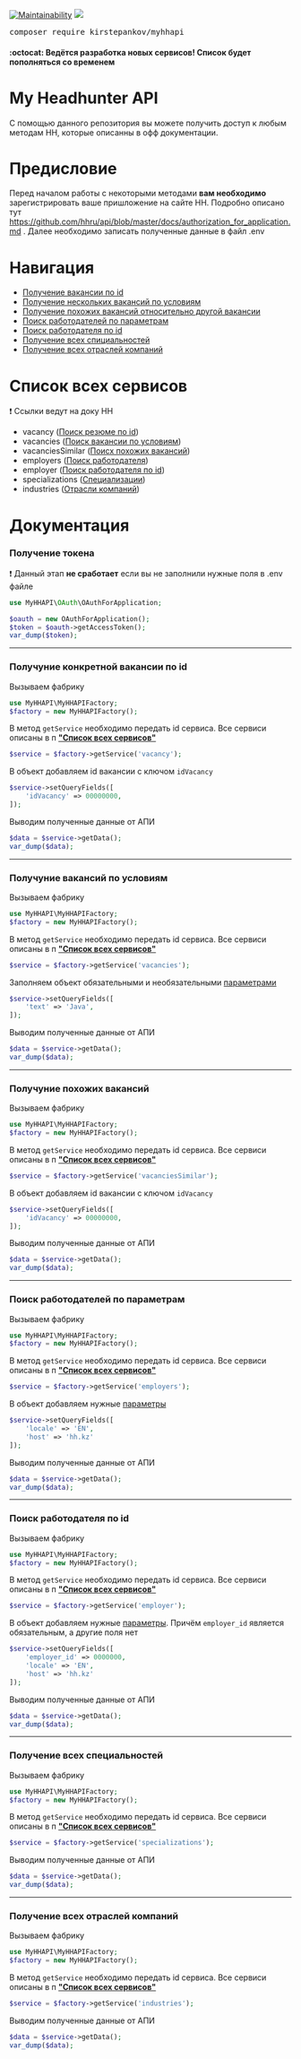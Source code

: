[![Maintainability](https://api.codeclimate.com/v1/badges/745476ed0324828def23/maintainability)](https://codeclimate.com/github/KirStepankov/MyHHAPI/maintainability)
<a href="https://codeclimate.com/github/KirStepankov/MyHHAPI/test_coverage"><img src="https://api.codeclimate.com/v1/badges/745476ed0324828def23/test_coverage" /></a>

<pre>
composer require kirstepankov/myhhapi
</pre>
#### :octocat: Ведётся разработка новых сервисов! Список будет пополняться со временем

# My Headhunter API

С помощью данного репозитория вы можете получить доступ к любым методам
HH, которые описанны в офф документации.

# Предисловие

Перед началом работы с некоторыми методами **вам необходимо** зарегистрировать ваше пришложение
на сайте HH. Подробно описано тут https://github.com/hhru/api/blob/master/docs/authorization_for_application.md .
Далее необходимо записать полученные данные в файл .env

# Навигация
- [Получение вакансии по id](https://github.com/KirStepankov/MyHHAPI#%D0%BF%D0%BE%D0%BB%D1%83%D1%87%D1%83%D0%BD%D0%B8%D0%B5-%D0%BA%D0%BE%D0%BD%D0%BA%D1%80%D0%B5%D1%82%D0%BD%D0%BE%D0%B9-%D0%B2%D0%B0%D0%BA%D0%B0%D0%BD%D1%81%D0%B8%D0%B8-%D0%BF%D0%BE-id)
- [Получение нескольких вакансий по условиям](https://github.com/KirStepankov/MyHHAPI#%D0%BF%D0%BE%D0%BB%D1%83%D1%87%D1%83%D0%BD%D0%B8%D0%B5-%D0%B2%D0%B0%D0%BA%D0%B0%D0%BD%D1%81%D0%B8%D0%B9-%D0%BF%D0%BE-%D1%83%D1%81%D0%BB%D0%BE%D0%B2%D0%B8%D1%8F%D0%BC)
- [Получение похожих вакансий относительно другой вакансии](https://github.com/KirStepankov/MyHHAPI#%D0%BF%D0%BE%D0%BB%D1%83%D1%87%D1%83%D0%BD%D0%B8%D0%B5-%D0%BF%D0%BE%D1%85%D0%BE%D0%B6%D0%B8%D1%85-%D0%B2%D0%B0%D0%BA%D0%B0%D0%BD%D1%81%D0%B8%D0%B9)
- [Поиск работодателей по параметрам](https://github.com/KirStepankov/MyHHAPI#%D0%BF%D0%BE%D0%B8%D1%81%D0%BA-%D1%80%D0%B0%D0%B1%D0%BE%D1%82%D0%BE%D0%B4%D0%B0%D1%82%D0%B5%D0%BB%D1%8F)
- [Поиск работодателя по id](https://github.com/KirStepankov/MyHHAPI#%D0%BF%D0%BE%D0%B8%D1%81%D0%BA-%D1%80%D0%B0%D0%B1%D0%BE%D1%82%D0%BE%D0%B4%D0%B0%D1%82%D0%B5%D0%BB%D1%8F-%D0%BF%D0%BE-id)
- [Получение всех спициальностей](https://github.com/KirStepankov/MyHHAPI#%D0%BF%D0%BE%D0%BB%D1%83%D1%87%D0%B5%D0%BD%D0%B8%D0%B5-%D0%B2%D1%81%D0%B5%D1%85-%D1%81%D0%BF%D0%B5%D1%86%D0%B8%D0%B0%D0%BB%D1%8C%D0%BD%D0%BE%D1%81%D1%82%D0%B5%D0%B9)
- [Получение всех отраслей компаний](https://github.com/KirStepankov/MyHHAPI#%D0%BF%D0%BE%D0%BB%D1%83%D1%87%D0%B5%D0%BD%D0%B8%D0%B5-%D0%B2%D1%81%D0%B5%D1%85-%D0%BE%D1%82%D1%80%D0%B0%D1%81%D0%BB%D0%B5%D0%B9-%D0%BA%D0%BE%D0%BC%D0%BF%D0%B0%D0%BD%D0%B8%D0%B9)

# Список всех сервисов
:heavy_exclamation_mark: Ссылки ведут на доку HH
- vacancy ([Поиск резюме по id](https://github.com/hhru/api/blob/master/docs/vacancies.md#%D0%BF%D1%80%D0%BE%D1%81%D0%BC%D0%BE%D1%82%D1%80-%D0%B2%D0%B0%D0%BA%D0%B0%D0%BD%D1%81%D0%B8%D0%B8))
- vacancies ([Поиск вакансии по условиям](https://github.com/hhru/api/blob/master/docs/vacancies.md#%D0%BF%D0%BE%D0%B8%D1%81%D0%BA-%D0%BF%D0%BE-%D0%B2%D0%B0%D0%BA%D0%B0%D0%BD%D1%81%D0%B8%D1%8F%D0%BC))
- vacanciesSimilar ([Поисх похожих вакансий](https://github.com/hhru/api/blob/master/docs/vacancies.md#%D0%BF%D0%BE%D0%B8%D1%81%D0%BA-%D0%BF%D0%BE-%D0%B2%D0%B0%D0%BA%D0%B0%D0%BD%D1%81%D0%B8%D1%8F%D0%BC-%D0%BF%D0%BE%D1%85%D0%BE%D0%B6%D0%B8%D0%BC-%D0%BD%D0%B0-%D0%B2%D0%B0%D0%BA%D0%B0%D0%BD%D1%81%D0%B8%D1%8E))
- employers ([Поиск работодателя](https://api.hh.ru/openapi/redoc#tag/Rabotodatel/paths/~1employers/get))
- employer ([Поиск работодателя по id](https://api.hh.ru/openapi/redoc#tag/Rabotodatel/paths/~1employers~1%7Bemployer_id%7D/get))
- specializations ([Специализации](https://github.com/hhru/api/blob/master/docs/specializations.md))
- industries ([Отрасли компаний](https://api.hh.ru/openapi/redoc#tag/Obshie-spravochniki/paths/~1industries/get))

# Документация

### Получение токена
:heavy_exclamation_mark: Данный этап **не сработает** если вы не заполнили нужные поля в .env файле
```php
use MyHHAPI\OAuth\OAuthForApplication;

$oauth = new OAuthForApplication();
$token = $oauth->getAccessToken();
var_dump($token);
```

______
### Получуние конкретной вакансии по id
Вызываем фабрику
```php
use MyHHAPI\MyHHAPIFactory;
$factory = new MyHHAPIFactory();
```
В метод `getService` необходимо передать id сервиса. Все сервиси
описаны в п [**"Список всех сервисов"**](https://github.com/KirStepankov/MyHHAPI#%D1%81%D0%BF%D0%B8%D1%81%D0%BE%D0%BA-%D0%B2%D1%81%D0%B5%D1%85-%D1%81%D0%B5%D1%80%D0%B2%D0%B8%D1%81%D0%BE%D0%B2)
```php
$service = $factory->getService('vacancy');
```
В объект добавляем id вакансии с ключом `idVacancy`
```php
$service->setQueryFields([
    'idVacancy' => 00000000,
]);
```
Выводим полученные данные от АПИ
```php
$data = $service->getData();
var_dump($data);
```
______
### Получуние вакансий по условиям
Вызываем фабрику
```php
use MyHHAPI\MyHHAPIFactory;
$factory = new MyHHAPIFactory();
```
В метод `getService` необходимо передать id сервиса. Все сервиси
описаны в п [**"Список всех сервисов"**](https://github.com/KirStepankov/MyHHAPI#%D1%81%D0%BF%D0%B8%D1%81%D0%BE%D0%BA-%D0%B2%D1%81%D0%B5%D1%85-%D1%81%D0%B5%D1%80%D0%B2%D0%B8%D1%81%D0%BE%D0%B2)
```php
$service = $factory->getService('vacancies');
```
Заполняем объект обязательными и необязательными [параметрами](https://github.com/hhru/api/blob/master/docs/vacancies.md#%D0%B7%D0%B0%D0%BF%D1%80%D0%BE%D1%81)
```php
$service->setQueryFields([
    'text' => 'Java',
]);
```
Выводим полученные данные от АПИ
```php
$data = $service->getData();
var_dump($data);
```
______
### Получуние похожих вакансий
Вызываем фабрику
```php
use MyHHAPI\MyHHAPIFactory;
$factory = new MyHHAPIFactory();
```
В метод `getService` необходимо передать id сервиса. Все сервиси
описаны в п [**"Список всех сервисов"**](https://github.com/KirStepankov/MyHHAPI#%D1%81%D0%BF%D0%B8%D1%81%D0%BE%D0%BA-%D0%B2%D1%81%D0%B5%D1%85-%D1%81%D0%B5%D1%80%D0%B2%D0%B8%D1%81%D0%BE%D0%B2)
```php
$service = $factory->getService('vacanciesSimilar');
```
В объект добавляем id вакансии с ключом `idVacancy`
```php
$service->setQueryFields([
    'idVacancy' => 00000000,
]);
```
Выводим полученные данные от АПИ
```php
$data = $service->getData();
var_dump($data);
```
______
### Поиск работодателей по параметрам
Вызываем фабрику
```php
use MyHHAPI\MyHHAPIFactory;
$factory = new MyHHAPIFactory();
```
В метод `getService` необходимо передать id сервиса. Все сервиси
описаны в п [**"Список всех сервисов"**](https://github.com/KirStepankov/MyHHAPI#%D1%81%D0%BF%D0%B8%D1%81%D0%BE%D0%BA-%D0%B2%D1%81%D0%B5%D1%85-%D1%81%D0%B5%D1%80%D0%B2%D0%B8%D1%81%D0%BE%D0%B2)
```php
$service = $factory->getService('employers');
```
В объект добавляем нужные [параметры](https://api.hh.ru/openapi/redoc#tag/Rabotodatel/paths/~1employers/get)
```php
$service->setQueryFields([
    'locale' => 'EN',
    'host' => 'hh.kz'
]);
```
Выводим полученные данные от АПИ
```php
$data = $service->getData();
var_dump($data);
```
______
### Поиск работодателя по id
Вызываем фабрику
```php
use MyHHAPI\MyHHAPIFactory;
$factory = new MyHHAPIFactory();
```
В метод `getService` необходимо передать id сервиса. Все сервиси
описаны в п [**"Список всех сервисов"**](https://github.com/KirStepankov/MyHHAPI#%D1%81%D0%BF%D0%B8%D1%81%D0%BE%D0%BA-%D0%B2%D1%81%D0%B5%D1%85-%D1%81%D0%B5%D1%80%D0%B2%D0%B8%D1%81%D0%BE%D0%B2)
```php
$service = $factory->getService('employer');
```
В объект добавляем нужные [параметры](https://api.hh.ru/openapi/redoc#tag/Rabotodatel/paths/~1employers/get). Причём `employer_id` является обязательным, а другие поля нет
```php
$service->setQueryFields([
    'employer_id' => 0000000,
    'locale' => 'EN',
    'host' => 'hh.kz'
]);
```
Выводим полученные данные от АПИ
```php
$data = $service->getData();
var_dump($data);
```
______
### Получение всех специальностей
Вызываем фабрику
```php
use MyHHAPI\MyHHAPIFactory;
$factory = new MyHHAPIFactory();
```
В метод `getService` необходимо передать id сервиса. Все сервиси
описаны в п [**"Список всех сервисов"**](https://github.com/KirStepankov/MyHHAPI#%D1%81%D0%BF%D0%B8%D1%81%D0%BE%D0%BA-%D0%B2%D1%81%D0%B5%D1%85-%D1%81%D0%B5%D1%80%D0%B2%D0%B8%D1%81%D0%BE%D0%B2)
```php
$service = $factory->getService('specializations');
```
Выводим полученные данные от АПИ
```php
$data = $service->getData();
var_dump($data);
```
______
### Получение всех отраслей компаний
Вызываем фабрику
```php
use MyHHAPI\MyHHAPIFactory;
$factory = new MyHHAPIFactory();
```
В метод `getService` необходимо передать id сервиса. Все сервиси
описаны в п [**"Список всех сервисов"**](https://github.com/KirStepankov/MyHHAPI#%D1%81%D0%BF%D0%B8%D1%81%D0%BE%D0%BA-%D0%B2%D1%81%D0%B5%D1%85-%D1%81%D0%B5%D1%80%D0%B2%D0%B8%D1%81%D0%BE%D0%B2)
```php
$service = $factory->getService('industries');
```
Выводим полученные данные от АПИ
```php
$data = $service->getData();
var_dump($data);
```